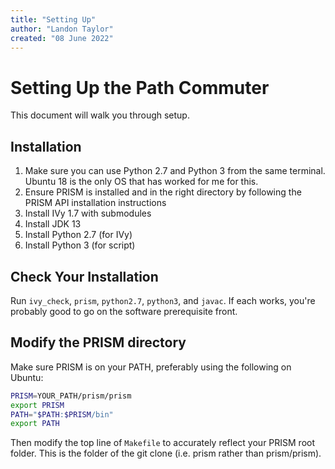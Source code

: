 ```yaml
---
title: "Setting Up"
author: "Landon Taylor"
created: "08 June 2022"
---
```


# Setting Up the Path Commuter

This document will walk you through setup.

## Installation

1. Make sure you can use Python 2.7 and Python 3 from the same terminal. Ubuntu 18 is the only OS that has worked for me for this.
2. Ensure PRISM is installed and in the right directory by following the PRISM API installation instructions
3. Install IVy 1.7 with submodules
4. Install JDK 13
5. Install Python 2.7 (for IVy)
6. Install Python 3 (for script)

## Check Your Installation

Run `ivy_check`, `prism`, `python2.7`, `python3`, and `javac`. If each works, you're probably good to go on the software prerequisite front.

## Modify the PRISM directory

Make sure PRISM is on your PATH, preferably using the following on Ubuntu:

```bash
PRISM=YOUR_PATH/prism/prism
export PRISM
PATH="$PATH:$PRISM/bin"
export PATH
```

Then modify the top line of `Makefile` to accurately reflect your PRISM root folder. This is the folder of the git clone (i.e. prism rather than prism/prism).

